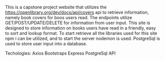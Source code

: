 This is a capstone project website that utilizes the https://openlibrary.org/dev/docs/api/covers api to retrieve information, namely book covers for boos users read. The endpoints utilize GET/POST/UPDATE/DELETE for information from user input. This site is designed to store information on books users have read in a friendly, easy to sort and lookup format. To start retrieve all the libraries used for this site npm i can be utilized, and to start the server nodemon is used. PostgreSql is used to store user input into a database.

Techologies: Axios Bootstraps Express PostgreSql API